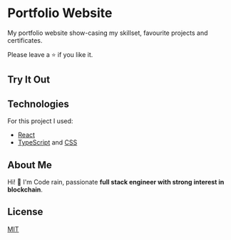 # Portfolio Website
My portfolio website show-casing my skillset, favourite projects and certificates.

Please leave a ⭐ if you like it.

## Try It Out

## Technologies
For this project I used:
- [React](https://reactjs.org/)
- [TypeScript](https://www.typescriptlang.org/) and [CSS](https://developer.mozilla.org/en-US/docs/Web/CSS)

## About Me
Hi! 👋 I'm Code rain, passionate **full stack engineer with strong interest in blockchain**.

## License
[MIT](https://choosealicense.com/licenses/mit/)